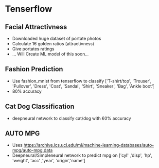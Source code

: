 # Tenserflow

## Facial Attractivness
- Downloaded huge dataset of portate photos
- Calculate 16 golden ratios (attractivness)
- Give portates ratings 
- ... Will Create ML model of this soon...

## Fashion Prediction
- Use fashion_mnist from tenserflow to classify ['T-shirt/top', 'Trouser', 'Pullover', 'Dress', 'Coat', 'Sandal', 'Shirt', 'Sneaker', 'Bag', 'Ankle boot']
- 80% accuracy

## Cat Dog Classification
- deepneural network to classify cat/dog with 60% accuracy

## AUTO MPG
- Uses https://archive.ics.uci.edu/ml/machine-learning-databases/auto-mpg/auto-mpg.data
- Deepneural/Simpleneural network to predict mpg on ['cyl' ,'disp', 'hp', 'weight', 'acc' ,'year', 'origin','name']

